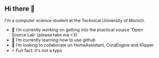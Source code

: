## Hi there 👋

I'm a computer science student at the Technical University of Munich.

- 🔭 I’m currently working on getting into the practical source 'Open Source Lab' (please take me <3)
- 🌱 I’m currently learning how to use github
- 👯 I’m looking to collaborate on HomeAssistant, CuraEngine and Klipper
- ⚡ Fun fact: it's not a typo

